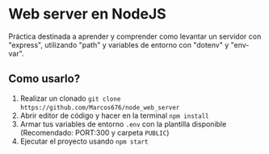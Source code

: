 # Web server en NodeJS
Práctica destinada a aprender y comprender como levantar un servidor con "express", utilizando "path" y variables de entorno con "dotenv" y "env-var".

## Como usarlo?
1. Realizar un clonado `git clone` `https://github.com/Marcos676/node_web_server`
2. Abrir editor de código y hacer en la terminal `npm install`
3. Armar tus variables de entorno `.env` con la plantilla disponible (Recomendado: PORT:300 y carpeta `PUBLIC`)
4. Ejecutar el proyecto usando `npm start`